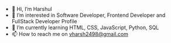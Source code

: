 - 👋 Hi, I’m Harshul
- 👀 I’m interested in Software Developer, Frontend Developer and FullStack Developer Profile
- 🌱 I’m currently learning HTML, CSS, JavaScript, Python, SQL
- 📫 How to reach me on vharsh2498@gmail.com

<!---
Harshul-pro/Harshul-pro is a ✨ special ✨ repository because its `README.md` (this file) appears on your GitHub profile.
You can click the Preview link to take a look at your changes.
--->

